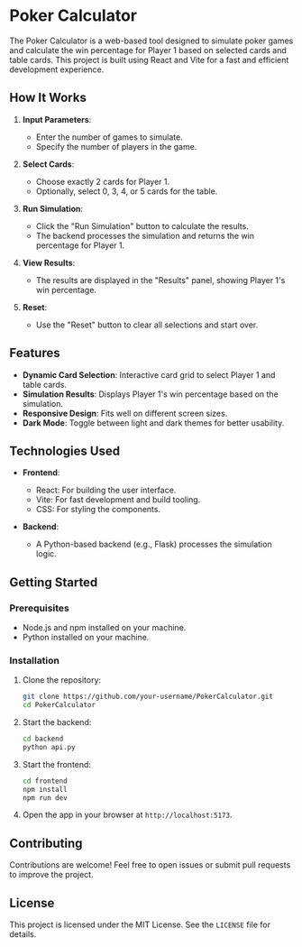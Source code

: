 # Poker Calculator

The Poker Calculator is a web-based tool designed to simulate poker games and calculate the win percentage for Player 1 based on selected cards and table cards. This project is built using React and Vite for a fast and efficient development experience.

## How It Works

1. **Input Parameters**:

   - Enter the number of games to simulate.
   - Specify the number of players in the game.

2. **Select Cards**:

   - Choose exactly 2 cards for Player 1.
   - Optionally, select 0, 3, 4, or 5 cards for the table.

3. **Run Simulation**:

   - Click the "Run Simulation" button to calculate the results.
   - The backend processes the simulation and returns the win percentage for Player 1.

4. **View Results**:

   - The results are displayed in the "Results" panel, showing Player 1's win percentage.

5. **Reset**:
   - Use the "Reset" button to clear all selections and start over.

## Features

- **Dynamic Card Selection**: Interactive card grid to select Player 1 and table cards.
- **Simulation Results**: Displays Player 1's win percentage based on the simulation.
- **Responsive Design**: Fits well on different screen sizes.
- **Dark Mode**: Toggle between light and dark themes for better usability.

## Technologies Used

- **Frontend**:

  - React: For building the user interface.
  - Vite: For fast development and build tooling.
  - CSS: For styling the components.

- **Backend**:
  - A Python-based backend (e.g., Flask) processes the simulation logic.

## Getting Started

### Prerequisites

- Node.js and npm installed on your machine.
- Python installed on your machine.

### Installation

1. Clone the repository:

   ```bash
   git clone https://github.com/your-username/PokerCalculator.git
   cd PokerCalculator
   ```

2. Start the backend:

   ```bash
   cd backend
   python api.py
   ```

3. Start the frontend:

   ```bash
   cd frontend
   npm install
   npm run dev
   ```

4. Open the app in your browser at `http://localhost:5173`.

## Contributing

Contributions are welcome! Feel free to open issues or submit pull requests to improve the project.

## License

This project is licensed under the MIT License. See the `LICENSE` file for details.

